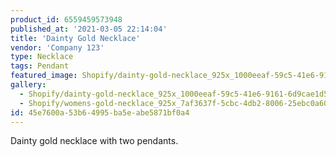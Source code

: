 ```yaml
---
product_id: 6559459573948
published_at: '2021-03-05 22:14:04'
title: 'Dainty Gold Necklace'
vendor: 'Company 123'
type: Necklace
tags: Pendant
featured_image: Shopify/dainty-gold-necklace_925x_1000eeaf-59c5-41e6-9161-6d9cae1d5ee3.jpg
gallery:
  - Shopify/dainty-gold-necklace_925x_1000eeaf-59c5-41e6-9161-6d9cae1d5ee3.jpg
  - Shopify/womens-gold-necklace_925x_7af3637f-5cbc-4db2-8006-25ebc0a60d1c.jpg
id: 45e7600a-53b6-4995-ba5e-abe5871bf0a4
---
```

<p>Dainty gold necklace with two pendants.</p>